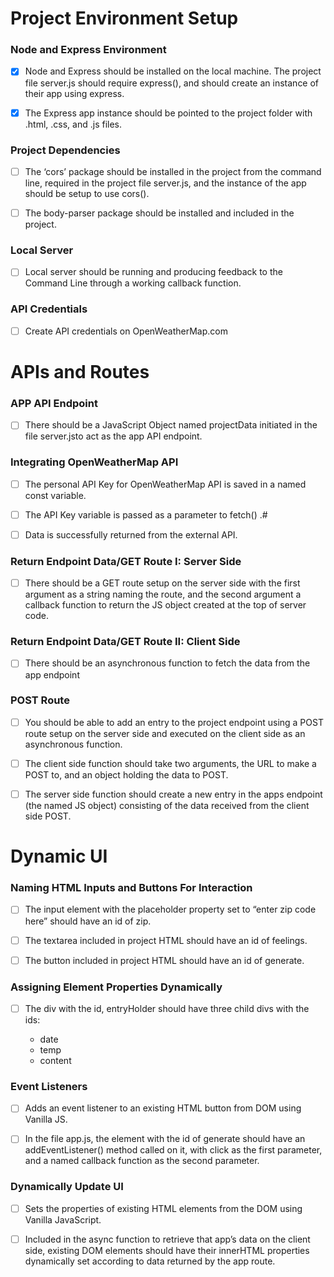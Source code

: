 Project Environment Setup
==========================

### Node and Express Environment

- [x] Node and Express should be installed on the local machine. The project file server.js should require express(), and should create an instance of their app using express.

- [x] The Express app instance should be pointed to the project folder with .html, .css, and .js files.

### Project Dependencies

- [ ] The ‘cors’ package should be installed in the project from the command line, required in the project file server.js, and the instance of the app should be setup to use cors().

- [ ] The body-parser package should be installed and included in the project.

### Local Server

- [ ] Local server should be running and producing feedback to the Command Line through a working callback function.

### API Credentials

- [ ] Create API credentials on OpenWeatherMap.com

APIs and Routes
===============

### APP API Endpoint

- [ ] There should be a JavaScript Object named projectData initiated in the file server.jsto act as the app API endpoint.

### Integrating OpenWeatherMap API

- [ ] The personal API Key for OpenWeatherMap API is saved in a named const variable.

- [ ] The API Key variable is passed as a parameter to fetch() .#

- [ ] Data is successfully returned from the external API.

### Return Endpoint Data/GET Route I: Server Side

- [ ] There should be a GET route setup on the server side with the first argument as a string naming the route, and the second argument a callback function to return the JS object created at the top of server code.

### Return Endpoint Data/GET Route II: Client Side

- [ ] There should be an asynchronous function to fetch the data from the app endpoint

### POST Route

- [ ] You should be able to add an entry to the project endpoint using a POST route setup on the server side and executed on the client side as an asynchronous function.

- [ ] The client side function should take two arguments, the URL to make a POST to, and an object holding the data to POST.

- [ ] The server side function should create a new entry in the apps endpoint (the named JS object) consisting of the data received from the client side POST.

Dynamic UI
==========

### Naming HTML Inputs and Buttons For Interaction

- [ ] The input element with the placeholder property set to “enter zip code here” should have an id of zip.

- [ ] The textarea included in project HTML should have an id of feelings.

- [ ] The button included in project HTML should have an id of generate.

### Assigning Element Properties Dynamically

- [ ] The div with the id, entryHolder should have three child divs with the ids:

  - date
  - temp
  - content
### Event Listeners

- [ ] Adds an event listener to an existing HTML button from DOM using Vanilla JS.

- [ ] In the file app.js, the element with the id of generate should have an addEventListener() method called on it, with click as the first parameter, and a named callback function as the second parameter.

### Dynamically Update UI

- [ ] Sets the properties of existing HTML elements from the DOM using Vanilla JavaScript.

- [ ] Included in the async function to retrieve that app’s data on the client side, existing DOM elements should have their innerHTML properties dynamically set according to data returned by the app route.
